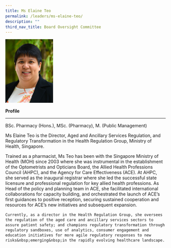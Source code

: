 ```yaml
---
title: Ms Elaine Teo
permalink: /leaders/ms-elaine-teo/
description: ""
third_nav_title: Board Oversight Committee
---
```

<img style="width:150px" src="/images/Leaders/ms%20elaine%20teo.png">

**Profile**&nbsp;

* * *
BSc. Pharmacy (Hons.), MSc. (Pharmacy), M. (Public Management)

Ms Elaine Teo is the Director, Aged and Ancillary Services Regulation, and Regulatory Transformation in the Health Regulation Group, Ministry of Health, Singapore.&nbsp;

Trained as a pharmacist, Ms Teo has been with the Singapore Ministry of Health (MOH) since 2003 where she was instrumental in the establishment of the Optometrists and Opticians Board, the Allied Health Professions Council (AHPC), and the Agency for Care Effectiveness (ACE). At AHPC, she served as the inaugural registrar where she led the successful state licensure and professional regulation for key allied health professions. As Head of the policy and planning team in ACE, she&nbsp;facilitated&nbsp;international collaborations for capacity building, and orchestrated the launch of ACE’s first&nbsp;guidances&nbsp;to positive reception, securing sustained cooperation and resources for ACE’s new initiatives and&nbsp;subsequent&nbsp;expansion.&nbsp;

	Currently, as a director in the Health Regulation Group, she oversees the regulation of the aged care and ancillary services sectors to assure patient safety; and champions regulatory transformation through regulatory sandboxes, use of analytics, consumer engagement and education initiatives for more agile regulatory responses to new risks&nbsp;emerging&nbsp;in the rapidly evolving healthcare landscape.